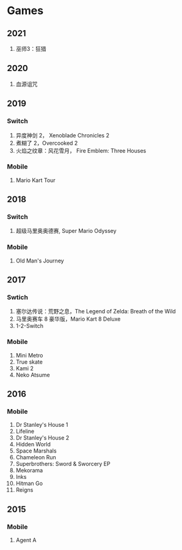 # Games

## 2021
1. 巫师3：狂猎


## 2020
1. 血源诅咒

## 2019
### Switch
1. 异度神剑 2， Xenoblade Chronicles 2
1. 煮糊了 2，Overcooked 2
1. 火焰之纹章：风花雪月， Fire Emblem: Three Houses

### Mobile
1. Mario Kart Tour

## 2018
### Switch
1. 超级马里奥奥德赛, Super Mario Odyssey

### Mobile
1. Old Man's Journey

## 2017
### Swtich
1. 塞尔达传说：荒野之息，The Legend of Zelda: Breath of the Wild
1. 马里奥赛车 8 豪华版，Mario Kart 8 Deluxe
1. 1-2-Switch

### Mobile
1. Mini Metro
1. True skate
1. Kami 2
1. Neko Atsume

## 2016
### Mobile
1. Dr Stanley's House 1
1. Lifeline
1. Dr Stanley's House 2
1. Hidden World
1. Space Marshals
1. Chameleon Run
1. Superbrothers: Sword & Sworcery EP
1. Mekorama
1. Inks
1. Hitman Go
1. Reigns

## 2015
### Mobile
1. Agent A
